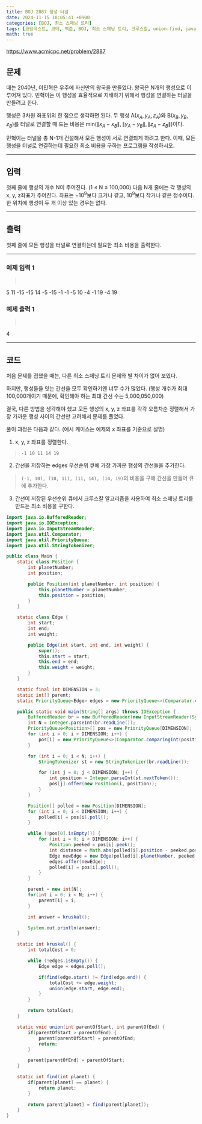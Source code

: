 ```yaml
---
title: BOJ 2887 행성 터널
date: 2024-11-15 18:05:41 +0900
categories: [BOJ, 최소 스패닝 트리]
tags: [코딩테스트, 코테, 백준, BOJ, 최소 스패닝 트리, 크루스칼, union-find, java]
math: true
---
```


<https://www.acmicpc.net/problem/2887>

## 문제
때는 2040년, 이민혁은 우주에 자신만의 왕국을 만들었다. 왕국은 N개의 행성으로 이루어져 있다. 민혁이는 이 행성을 효율적으로 지배하기 위해서 행성을 연결하는 터널을 만들려고 한다.

행성은 3차원 좌표위의 한 점으로 생각하면 된다. 두 행성 A$(x_A, y_A, z_A)$와 B$(x_B, y_B, z_B)$를 터널로 연결할 때 드는 비용은 min$(\|x_A-x_B\|, \|y_A-y_B\|, \|z_A-z_B\|)$이다.

민혁이는 터널을 총 N-1개 건설해서 모든 행성이 서로 연결되게 하려고 한다. 이때, 모든 행성을 터널로 연결하는데 필요한 최소 비용을 구하는 프로그램을 작성하시오.

---
## 입력
첫째 줄에 행성의 개수 N이 주어진다. (1 ≤ N ≤ 100,000) 다음 N개 줄에는 각 행성의 x, y, z좌표가 주어진다. 좌표는 $-10^9$보다 크거나 같고, $10^9$보다 작거나 같은 정수이다. 한 위치에 행성이 두 개 이상 있는 경우는 없다.

---
## 출력
첫째 줄에 모든 행성을 터널로 연결하는데 필요한 최소 비용을 출력한다.

---
### 예제 입력 1
> <pre>
5
11 -15 -15
14 -5 -15
-1 -1 -5
10 -4 -1
19 -4 19
> </pre>

### 예제 출력 1
> <pre>
4
> </pre>

---
## 코드

처음 문제를 접했을 때는, 다른 최소 스패닝 트리 문제와 별 차이가 없어 보였다.

하지만, 행성들을 잇는 간선을 모두 확인하기엔 너무 수가 많았다. (행성 개수가 최대 100,000개이기 때문에, 확인해야 하는 최대 간선 수는 5,000,050,000)

결국, 다른 방법을 생각해야 했고 모든 행성의 x, y, z 좌표를 각각 오름차순 정렬해서 가장 가까운 행성 사이의 간선만 고려해서 문제를 풀었다.

풀이 과정은 다음과 같다. (예시 케이스는 예제의 x 좌표를 기준으로 설명)

1. x, y, z 좌표를 정렬한다.
  > `-1 10 11 14 19`
2. 간선을 저장하는 edges 우선순위 큐에 가장 가까운 행성의 간선들을 추가한다.
  > `(-1, 10), (10, 11), (11, 14), (14, 19)`의 비용을 구해 간선을 만들어 큐에 추가한다.
3. 간선이 저장된 우선순위 큐에서 크루스칼 알고리즘을 사용하여 최소 스패닝 트리를 만드는 최소 비용을 구한다.

```java
import java.io.BufferedReader;
import java.io.IOException;
import java.io.InputStreamReader;
import java.util.Comparator;
import java.util.PriorityQueue;
import java.util.StringTokenizer;

public class Main {
    static class Position {
        int planetNumber;
        int position;

        public Position(int planetNumber, int position) {
            this.planetNumber = planetNumber;
            this.position = position;
        }
    }

    static class Edge {
        int start;
        int end;
        int weight;

        public Edge(int start, int end, int weight) {
            super();
            this.start = start;
            this.end = end;
            this.weight = weight;
        }
    }

    static final int DIMENSION = 3;
    static int[] parent;
    static PriorityQueue<Edge> edges = new PriorityQueue<>(Comparator.comparingInt(edge -> edge.weight));

    public static void main(String[] args) throws IOException {
        BufferedReader br = new BufferedReader(new InputStreamReader(System.in));
        int N = Integer.parseInt(br.readLine());
        PriorityQueue<Position>[] pos = new PriorityQueue[DIMENSION];
        for (int i = 0; i < DIMENSION; i++) {
            pos[i] = new PriorityQueue<>(Comparator.comparingInt(position -> position.position));
        }

        for (int i = 0; i < N; i++) {
            StringTokenizer st = new StringTokenizer(br.readLine());

            for (int j = 0; j < DIMENSION; j++) {
                int position = Integer.parseInt(st.nextToken());
                pos[j].offer(new Position(i, position));
            }
        }

        Position[] polled = new Position[DIMENSION];
        for (int i = 0; i < DIMENSION; i++) {
            polled[i] = pos[i].poll();
        }

        while (!pos[0].isEmpty()) {
            for (int i = 0; i < DIMENSION; i++) {
                Position peeked = pos[i].peek();
                int distance = Math.abs(polled[i].position - peeked.position);
                Edge newEdge = new Edge(polled[i].planetNumber, peeked.planetNumber, distance);
                edges.offer(newEdge);
                polled[i] = pos[i].poll();
            }
        }

        parent = new int[N];
        for(int i = 0; i < N; i++) {
            parent[i] = i;
        }

        int answer = kruskal();

        System.out.println(answer);
    }

    static int kruskal() {
        int totalCost = 0;

        while (!edges.isEmpty()) {
            Edge edge = edges.poll();

            if(find(edge.start) != find(edge.end)) {
                totalCost += edge.weight;
                union(edge.start, edge.end);
            }
        }

        return totalCost;
    }

    static void union(int parentOfStart, int parentOfEnd) {
        if(parentOfStart > parentOfEnd) {
            parent[parentOfStart] = parentOfEnd;
            return;
        }

        parent[parentOfEnd] = parentOfStart;
    }

    static int find(int planet) {
        if(parent[planet] == planet) {
            return planet;
        }

        return parent[planet] = find(parent[planet]);
    }
}

```
